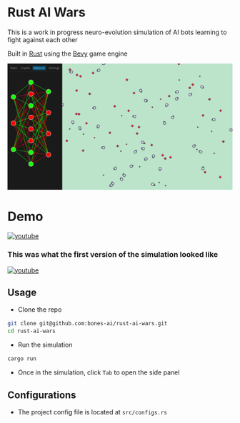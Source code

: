 # Rust AI Wars
This is a work in progress neuro-evolution simulation of AI bots learning to fight against each other


Built in [Rust](https://www.rust-lang.org/) using the [Bevy](https://bevyengine.org/) game engine

![screenshot](/screenshot.png)

# Demo
[![youtube](https://img.youtube.com/vi/CFNRZmFVDyQ/0.jpg)](https://youtu.be/CFNRZmFVDyQ)

### This was what the first version of the simulation looked like
[![youtube](https://img.youtube.com/vi/hsIUkdVPWiI/0.jpg)](https://youtu.be/hsIUkdVPWiI)


## Usage
- Clone the repo
```bash
git clone git@github.com:bones-ai/rust-ai-wars.git
cd rust-ai-wars
```
- Run the simulation
```bash
cargo run
```
- Once in the simulation, click `Tab` to open the side panel

## Configurations
- The project config file is located at `src/configs.rs`
